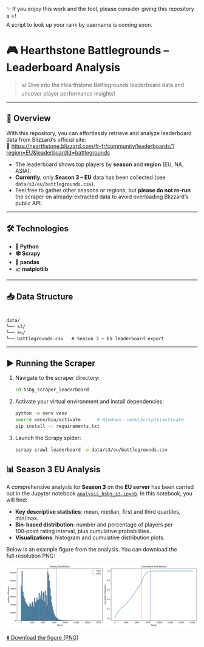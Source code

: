 ✨ If you enjoy this work and the tool, please consider giving this repository a ⭐!  
A script to look up your rank by username is coming soon.

# 🎮 Hearthstone Battlegrounds – Leaderboard Analysis

> 📊 Dive into the Hearthstone Battlegrounds leaderboard data and uncover player performance insights!

---

## 🚀 Overview

With this repository, you can effortlessly retrieve and analyze leaderboard data from Blizzard’s official site:  
🔗 https://hearthstone.blizzard.com/fr-fr/community/leaderboards/?region=EU&leaderboardId=battlegrounds

- The leaderboard shows top players by **season** and **region** (EU, NA, ASIA).  
- **Currently**, only **Season 3 – EU** data has been collected (see `data/s3/eu/battlegrounds.csv`).  
- Feel free to gather other seasons or regions, but **please do not re-run** the scraper on already-extracted data to avoid overloading Blizzard’s public API.  

---

## 🛠️ Technologies

- **🐍 Python**  
- **🕸️ Scrapy**  
- **🐼 pandas**  
- **📈 matplotlib**

---

## 📥 Data Structure

```

data/
└── s3/
└── eu/
└── battlegrounds.csv   # Season 3 – EU leaderboard export

````

---

## ▶️ Running the Scraper

1. Navigate to the scraper directory:  
   ```bash
   cd hsbg_scraper_leaderboard
    ```

2. Activate your virtual environment and install dependencies:

   ```bash
   python -m venv venv
   source venv/bin/activate      # Windows: venv\Scripts\activate
   pip install -r requirements.txt
   ```
3. Launch the Scrapy spider:

   ```bash
   scrapy crawl leaderboard -o data/s3/eu/battlegrounds.csv
   ```

## 📊 Season 3 EU Analysis

A comprehensive analysis for **Season 3** on the **EU server** has been carried out in the Jupyter notebook [`analysis_hsbg_s3.ipynb`](analysis_hsbg_s3.ipynb). In this notebook, you will find:

- **Key descriptive statistics**: mean, median, first and third quartiles, min/max.
- **Bin‑based distribution**: number and percentage of players per 100‑point rating interval, plus cumulative probabilities.
- **Visualizations**: histogram and cumulative distribution plots.

Below is an example figure from the analysis. You can download the full‑resolution PNG:

![Rating Distribution & Cumulative](figures/rating_distribution.png)

[⬇️ Download the figure (PNG)](figures/rating_distribution.png)